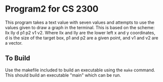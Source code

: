 # Program2 for CS 2300
This program takes a text value with seven values and attempts to use the values given to draw a graph in the terminal. This is based on the scheme: llx lly d p1 p2 v1 v2. Where llx and lly are the lower left x and y coordinates, d is the size of the target box, p1 and p2 are a given point, and v1 and v2 are a vector.

## To Build
Use the makefile included to build an executable using the `make` command. This should build an executable "main" which can be run.